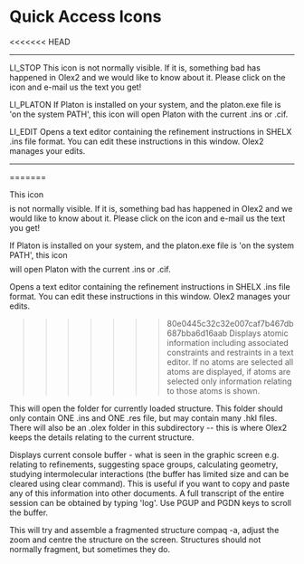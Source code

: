 # Quick Access Icons
<<<<<<< HEAD

----    ----------------------------------------------------
LI_STOP  This icon is not normally visible. If it is, something bad has happened in Olex2 and we would like to know about it. Please click on the icon and e-mail us the text you get!

LI_PLATON    If Platon is installed on your system, and the platon.exe file is 'on the system PATH', this icon will open Platon with  the current .ins or .cif.

LI_EDIT  Opens a text editor containing the refinement instructions in SHELX .ins file format. You can edit these instructions in this window. Olex2 manages your edits.
----    ----------------------------------------------------

=======
 
This icon $$$$ is not normally visible. If it is, something bad has happened in Olex2 and we would like to know about it. Please click on the icon and e-mail us the text you get!
 
If Platon is installed on your system, and the platon.exe file is 'on the system PATH', this icon $$$$ will open Platon with the current .ins or .cif.
 
Opens a text editor containing the refinement instructions in SHELX .ins file format. You can edit these instructions in this window. Olex2 manages your edits.
 
>>>>>>> 80e0445c32c32e007caf7b467db687bba6d16aab
Displays atomic information including associated constraints and restraints in a text editor. If no atoms are selected all atoms are displayed, if atoms are selected only information relating to those atoms is shown.
 
This will open the folder for currently loaded structure. This folder should only contain ONE .ins and ONE .res file, but may contain many .hkl files. There will also be an .olex folder in this subdirectory -- this is where Olex2 keeps the details relating to the current structure.
 
Displays current console buffer - what is seen in the graphic screen e.g. relating to refinements, suggesting space groups, calculating geometry, studying intermolecular interactions (the buffer has limited size and can be cleared using clear command). This is useful if you want to copy and paste any of this information into other documents. A full transcript of the entire session can be obtained by typing 'log'. Use PGUP and PGDN keys to scroll the buffer.
 
This will try and assemble a fragmented structure compaq -a, adjust the zoom and centre the structure on the screen. Structures should not normally fragment, but sometimes they do.
